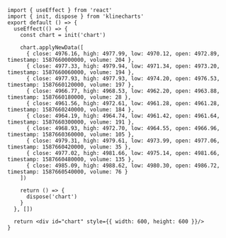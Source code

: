```jsx:line-numbers [<svg width="16px" height="16px" viewBox="0 0 32 32"><circle cx="16" cy="15.974" r="2.5" fill="#00d8ff"/><path fill="#00d8ff" d="M16 21.706a28.385 28.385 0 0 1-8.88-1.2a11.3 11.3 0 0 1-3.657-1.958A3.543 3.543 0 0 1 2 15.974c0-1.653 1.816-3.273 4.858-4.333A28.755 28.755 0 0 1 16 10.293a28.674 28.674 0 0 1 9.022 1.324a11.376 11.376 0 0 1 3.538 1.866A3.391 3.391 0 0 1 30 15.974c0 1.718-2.03 3.459-5.3 4.541a28.8 28.8 0 0 1-8.7 1.191m0-10.217a27.948 27.948 0 0 0-8.749 1.282c-2.8.977-4.055 2.313-4.055 3.2c0 .928 1.349 2.387 4.311 3.4A27.21 27.21 0 0 0 16 20.51a27.6 27.6 0 0 0 8.325-1.13C27.4 18.361 28.8 16.9 28.8 15.974a2.327 2.327 0 0 0-1.01-1.573a10.194 10.194 0 0 0-3.161-1.654A27.462 27.462 0 0 0 16 11.489"/><path fill="#00d8ff" d="M10.32 28.443a2.639 2.639 0 0 1-1.336-.328c-1.432-.826-1.928-3.208-1.327-6.373a28.755 28.755 0 0 1 3.4-8.593a28.676 28.676 0 0 1 5.653-7.154a11.376 11.376 0 0 1 3.384-2.133a3.391 3.391 0 0 1 2.878 0c1.489.858 1.982 3.486 1.287 6.859a28.806 28.806 0 0 1-3.316 8.133a28.385 28.385 0 0 1-5.476 7.093a11.3 11.3 0 0 1-3.523 2.189a4.926 4.926 0 0 1-1.624.307m1.773-14.7a27.948 27.948 0 0 0-3.26 8.219c-.553 2.915-.022 4.668.75 5.114c.8.463 2.742.024 5.1-2.036a27.209 27.209 0 0 0 5.227-6.79a27.6 27.6 0 0 0 3.181-7.776c.654-3.175.089-5.119-.713-5.581a2.327 2.327 0 0 0-1.868.089A10.194 10.194 0 0 0 17.5 6.9a27.464 27.464 0 0 0-5.4 6.849Z"/><path fill="#00d8ff" d="M21.677 28.456c-1.355 0-3.076-.82-4.868-2.361a28.756 28.756 0 0 1-5.747-7.237a28.676 28.676 0 0 1-3.374-8.471a11.376 11.376 0 0 1-.158-4A3.391 3.391 0 0 1 8.964 3.9c1.487-.861 4.01.024 6.585 2.31a28.8 28.8 0 0 1 5.39 6.934a28.384 28.384 0 0 1 3.41 8.287a11.3 11.3 0 0 1 .137 4.146a3.543 3.543 0 0 1-1.494 2.555a2.59 2.59 0 0 1-1.315.324m-9.58-10.2a27.949 27.949 0 0 0 5.492 6.929c2.249 1.935 4.033 2.351 4.8 1.9c.8-.465 1.39-2.363.782-5.434A27.212 27.212 0 0 0 19.9 13.74a27.6 27.6 0 0 0-5.145-6.64c-2.424-2.152-4.39-2.633-5.191-2.169a2.327 2.327 0 0 0-.855 1.662a10.194 10.194 0 0 0 .153 3.565a27.465 27.465 0 0 0 3.236 8.1Z"/></svg>React]
import { useEffect } from 'react'
import { init, dispose } from 'klinecharts'
export default () => {
  useEffect(() => {
    const chart = init('chart')
          
    chart.applyNewData([
      { close: 4976.16, high: 4977.99, low: 4970.12, open: 4972.89, timestamp: 1587660000000, volume: 204 },
      { close: 4977.33, high: 4979.94, low: 4971.34, open: 4973.20, timestamp: 1587660060000, volume: 194 },
      { close: 4977.93, high: 4977.93, low: 4974.20, open: 4976.53, timestamp: 1587660120000, volume: 197 },
      { close: 4966.77, high: 4968.53, low: 4962.20, open: 4963.88, timestamp: 1587660180000, volume: 28 },
      { close: 4961.56, high: 4972.61, low: 4961.28, open: 4961.28, timestamp: 1587660240000, volume: 184 },
      { close: 4964.19, high: 4964.74, low: 4961.42, open: 4961.64, timestamp: 1587660300000, volume: 191 },
      { close: 4968.93, high: 4972.70, low: 4964.55, open: 4966.96, timestamp: 1587660360000, volume: 105 },
      { close: 4979.31, high: 4979.61, low: 4973.99, open: 4977.06, timestamp: 1587660420000, volume: 35 },
      { close: 4977.02, high: 4981.66, low: 4975.14, open: 4981.66, timestamp: 1587660480000, volume: 135 },
      { close: 4985.09, high: 4988.62, low: 4980.30, open: 4986.72, timestamp: 1587660540000, volume: 76 }
    ])
          
    return () => {
      dispose('chart')
    }
  }, [])

  return <div id="chart" style={{ width: 600, height: 600 }}/>
}
```
